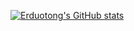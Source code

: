 [![Erduotong's GitHub stats](https://github-readme-stats.vercel.app/api?username=erduotong)](https://github.com/erduotong/github-readme-stats)
